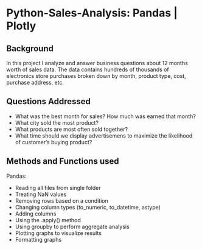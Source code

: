 # Python-Sales-Analysis: Pandas | Plotly

## Background

In this project I analyze and answer business questions about 12 months worth of sales data. The data contains hundreds of thousands of electronics store purchases broken down by month, product type, cost, purchase address, etc.

## Questions Addressed
* What was the best month for sales? How much was earned that month?
* What city sold the most product?
* What products are most often sold together?
* What time should we display advertisemens to maximize the likelihood of customer’s buying product?

## Methods and Functions used
Pandas:
* Reading all files from single folder
* Treating NaN values
* Removing rows based on a condition
* Changing column types (to_numeric, to_datetime, astype)
* Adding columns
* Using the .apply() method
* Using groupby to perform aggregate analysis
* Plotting graphs to visualize results
* Formatting graphs
